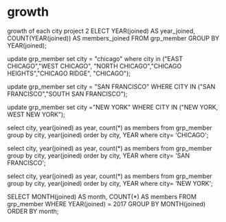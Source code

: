 # growth
growth of each city project 2
ELECT 
    YEAR(joined) AS year_joined,
    COUNT(YEAR(joined)) AS members_joined
FROM
    grp_member
GROUP BY YEAR(joined);

update grp_member set city = "chicago"
where city in ("EAST CHICAGO","WEST CHICAGO", "NORTH CHICAGO","CHICAGO HEIGHTS","CHICAGO RIDGE", "CHICAGO");

update grp_member set city = "SAN FRANCISCO"
WHERE CITY IN ("SAN FRANCISCO","SOUTH SAN FRANCISCO");

update grp_member set city ="NEW YORK"
WHERE CITY IN ("NEW YORK, WEST NEW YORK");

select
city,
year(joined) as year,
count(*) as members
from grp_member
group by city,
 year(joined) order by city,
YEAR
 where city= 'CHICAGO';

select
city,
year(joined) as year,
count(*) as members
from grp_member
group by city,
 year(joined) order by city,
YEAR
 where city= 'SAN FRANCISCO';
 
 select
city,
year(joined) as year,
count(*) as members
from grp_member 
group by city,
 year(joined) order by city,
YEAR
 where city= 'NEW YORK';
 
SELECT 
    MONTH(joined) AS month, COUNT(*) AS members
FROM
    grp_member
WHERE
    YEAR(joined) = 2017
GROUP BY MONTH(joined)
ORDER BY month;
